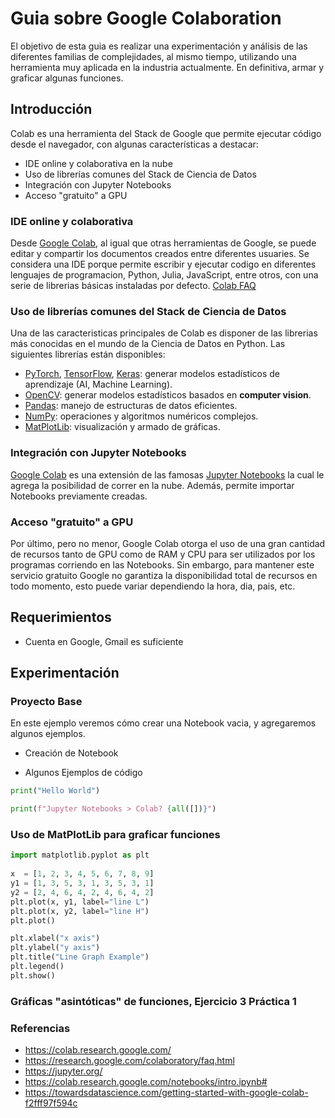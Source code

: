 # Guia sobre Google Colaboration

El objetivo de esta guia es realizar una experimentación y análisis de las diferentes familias de complejidades, al mismo tiempo, utilizando una herramienta muy aplicada en la industria actualmente. En definitiva, armar y graficar algunas funciones.

## Introducción

Colab es una herramienta del Stack de Google que permite ejecutar código desde el navegador, con algunas características a destacar:
- IDE online y colaborativa en la nube
- Uso de librerías comunes del Stack de Ciencia de Datos
- Integración con Jupyter Notebooks
- Acceso "gratuito" a GPU

### IDE online y colaborativa
Desde [Google Colab](https://colab.research.google.com/), al igual que otras herramientas de Google, se puede editar y compartir los documentos creados entre diferentes usuaries.
Se considera una IDE porque permite escribir y ejecutar codigo en diferentes lenguajes de programacion, Python, Julia, JavaScript, entre otros, con una serie de librerias básicas instaladas por defecto. [Colab FAQ](https://research.google.com/colaboratory/faq.html)

### Uso de librerías comunes del Stack de Ciencia de Datos
Una de las caracteristicas principales de Colab es disponer de las librerias más conocidas en el mundo de la Ciencia de Datos en Python.
Las siguientes librerías están disponibles:
- [PyTorch](https://pytorch.org/), [TensorFlow](https://www.tensorflow.org/), [Keras](https://keras.io/): generar modelos estadísticos de aprendizaje (AI, Machine Learning).
- [OpenCV](https://opencv.org/): generar modelos estadísticos basados en **computer vision**.
- [Pandas](https://pandas.pydata.org/): manejo de estructuras de datos eficientes.
- [NumPy](https://numpy.org/):  operaciones y algoritmos numéricos complejos.
- [MatPlotLib](https://matplotlib.org/): visualización y armado de gráficas.

### Integración con Jupyter Notebooks
[Google Colab](https://colab.research.google.com/) es una extensión de las famosas [Jupyter Notebooks](https://jupyter.org/) la cual le agrega la posibilidad de correr en la nube. Además, permite importar Notebooks previamente creadas.

### Acceso "gratuito" a GPU
Por último, pero no menor, Google Colab otorga el uso de una gran cantidad de recursos tanto de GPU como de RAM y CPU para ser utilizados por los programas corriendo en las Notebooks. Sin embargo, para mantener este servicio gratuito Google no garantiza la disponibilidad total de recursos en todo momento, esto puede variar dependiendo la hora, dia, pais, etc.

## Requerimientos

- Cuenta en Google, Gmail es suficiente

## Experimentación

### Proyecto Base

En este ejemplo veremos cómo crear una Notebook vacia, y agregaremos algunos ejemplos.

- Creación de Notebook

- Algunos Ejemplos de código

```python
print("Hello World")

print(f"Jupyter Notebooks > Colab? {all([])}")

```

### Uso de MatPlotLib para graficar funciones

```python
import matplotlib.pyplot as plt
 
x  = [1, 2, 3, 4, 5, 6, 7, 8, 9]
y1 = [1, 3, 5, 3, 1, 3, 5, 3, 1]
y2 = [2, 4, 6, 4, 2, 4, 6, 4, 2]
plt.plot(x, y1, label="line L")
plt.plot(x, y2, label="line H")
plt.plot()

plt.xlabel("x axis")
plt.ylabel("y axis")
plt.title("Line Graph Example")
plt.legend()
plt.show()
```

### Gráficas "asintóticas" de funciones, Ejercicio 3 Práctica 1

### Referencias

- https://colab.research.google.com/
- https://research.google.com/colaboratory/faq.html
- https://jupyter.org/
- https://colab.research.google.com/notebooks/intro.ipynb#
- https://towardsdatascience.com/getting-started-with-google-colab-f2fff97f594c


